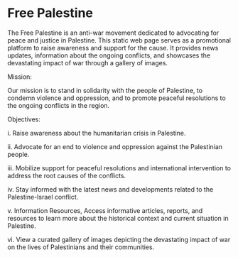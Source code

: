 # Free Palestine 

The Free Palestine is an anti-war movement dedicated to advocating for peace and justice in Palestine. 
This static web page serves as a promotional platform to raise awareness and support for the cause.
It provides news updates, information about the ongoing conflicts, and showcases the devastating impact of war through a gallery of images.

Mission:

Our mission is to stand in solidarity with the people of Palestine, to condemn violence and oppression, and to promote peaceful resolutions to the ongoing conflicts in the region.

Objectives:

i. Raise awareness about the humanitarian crisis in Palestine.

ii. Advocate for an end to violence and oppression against the Palestinian people.

iii. Mobilize support for peaceful resolutions and international intervention to address the root causes of the conflicts.

iv. Stay informed with the latest news and developments related to the Palestine-Israel conflict.

v. Information Resources, Access informative articles, reports, and resources to learn more about the historical context and current situation in Palestine.

vi. View a curated gallery of images depicting the devastating impact of war on the lives of Palestinians and their communities.
